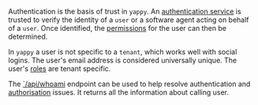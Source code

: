 Authentication is the basis of trust in `yappy`.  An [authentication service](Services.md#authentication) is trusted to verify the identity of a `user` or a software agent acting on behalf of a `user`.  Once identified, the [permissions](Permissions.md) for the user can then be determined.

In `yappy` a user is not specific to a `tenant`, which works well with social logins.  The user's email address is considered universally unique.  The user's [roles](Roles.md) are tenant specific.

The [`/api/whoami](http://test.yappy-richardschneider.c9users.io:8080/api/whoami) endpoint can be used to help resolve authentication and [authorisation](Authorisation.md) issues.  It returns all the information about calling user.